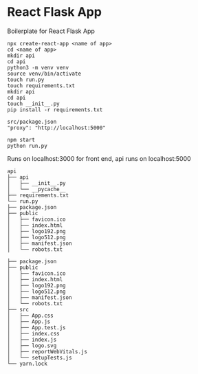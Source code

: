 # React Flask App

Boilerplate for React Flask App

```
npx create-react-app <name of app>
cd <name of app>
mkdir api
cd api
python3 -m venv venv
source venv/bin/activate
touch run.py
touch requirements.txt
mkdir api
cd api
touch __init__.py
pip install -r requirements.txt

```

```
src/package.json
"proxy": "http://localhost:5000"
```
```
npm start
python run.py
```
Runs on localhost:3000 for front end, api runs on localhost:5000


```
api
├── api
│   ├── __init__.py
│   └── __pycache__
├── requirements.txt
└── run.py
├── package.json
├── public
│   ├── favicon.ico
│   ├── index.html
│   ├── logo192.png
│   ├── logo512.png
│   ├── manifest.json
│   └── robots.txt

├── package.json
├── public
│   ├── favicon.ico
│   ├── index.html
│   ├── logo192.png
│   ├── logo512.png
│   ├── manifest.json
│   └── robots.txt
├── src
│   ├── App.css
│   ├── App.js
│   ├── App.test.js
│   ├── index.css
│   ├── index.js
│   ├── logo.svg
│   ├── reportWebVitals.js
│   └── setupTests.js
└── yarn.lock

```
